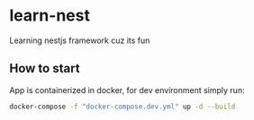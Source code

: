 # learn-nest
Learning nestjs framework cuz its fun

## How to start
App is containerized in docker, for dev environment simply run:

```bash
docker-compose -f "docker-compose.dev.yml" up -d --build
```
